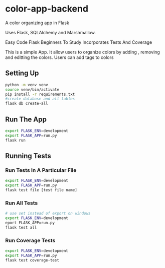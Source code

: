 # color-app-backend
A color organizing app in Flask

Uses Flask, SQLAlchemy and Marshmallow.


Easy Code Flask Beginners To Study
Incorporates Tests And Coverage 

This is a simple App. 
It allow users to organize colors by adding , removing and editting the colors.
Users can add tags to colors

## Setting Up 
```bash
python -m venv venv 
source venv/bin/activate 
pip install -r requirements.txt
#create database and all tables 
flask db create-all 
```
## Run The App 

```bash
export FLASK_ENV=development 
export FLASK_APP=run.py 
flask run 
```

## Running Tests 
### Run Tests In A Particular File

```bash
export FLASK_ENV=development 
export FLASK_APP=run.py 
flask test file [test file name]
```
### Run All Tests

```bash 
# use set instead of export on windows
export FLASK_ENV=development 
eport FLASK_APP=run.py 
flask test all
```

### Run Coverage Tests 
```bash 
export FLASK_ENV=development 
export FLASK_APP=run.py 
flask test coverage-test
```


